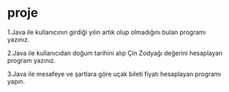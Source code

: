 # proje
1.Java ile kullanıcının girdiği yılın artık olup olmadığını bulan programı yazınız.

2.Java ile kullanıcıdan doğum tarihini alıp Çin Zodyağı değerini hesaplayan program yazınız.

3.Java ile mesafeye ve şartlara göre uçak bileti fiyatı hesaplayan programı yapın.

